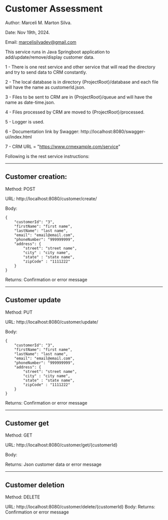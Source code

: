 # Customer Assessment
Author: Marceli M. Marton Silva. 

Date: Nov 19th, 2024.

Email: marcelisilvadev@gmail.com

This service runs in Java Springboot application to add/update/remove/display customer data.

1 - There is one rest service and other service that will read the directory and try to send data to CRM constantly.

2 - The local database is in directory {ProjectRoot}/database and each file will have the name as customerId.json.

3 - Files to be sent to CRM are in {ProjectRoot}/queue and will have the name as date-time.json.

4 - Files processed by CRM are moved to {ProjectRoot}/processed.

5 - Logger is used.

6 - Documentation link by Swagger: http://localhost:8080/swagger-ui/index.html

7 - CRM URL = "https://www.crmexample.com/service"


Following is the rest service instructions:


***************************

## Customer creation:

Method: POST

URL: http://localhost:8080/customer/create/

Body: 
```
{
	"customerId": "3",
	"firstName": "first name",
	"lastName": "last name",
	"email": "email@email.com",
	"phoneNumber": "999999999",
	"address": { 
		"street": "street name",
		"city" : "city name",
		"state" : "state name",
		"zipCode" : "1111222"
	}
}
```
Returns: Confirmation or error message


***************************

## Customer update

Method: PUT

URL: http://localhost:8080/customer/update/

Body: 

```
{
	"customerId": "3",
	"firstName": "first name",
	"lastName": "last name",
	"email": "email@email.com",
	"phoneNumber": "999999999",
	"address": { 
		"street": "street name",
		"city" : "city name",
		"state" : "state name",
		"zipCode" : "1111222"
	}
}
```

Returns: Confirmation or error message

***************************

## Customer get

Method: GET

URL: http://localhost:8080/customer/get/{customerId}

Body: <empty>

Returns: Json customer data or error message


***************************

## Customer deletion

Method: DELETE

URL: http://localhost:8080/customer/delete/{customerId}
Body: <empty>
Returns: Confirmation or error message



